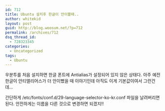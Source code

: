 ```yaml
---
id: 712
title: Ubuntu 설치후 한글이 안이쁠때..
author: whitekid
layout: post
guid: http://blog.woosum.net/?p=712
permalink: /archives/712
dsq_thread_id:
  - 728323345
categories:
  - Uncategorized
tags:
  - Ubuntu
---
```

우분투를 처음 설치하면 한글 폰트에 Antialias가 설정되어 있지 않은 상태다. 아주 예전 한글이 안티앨리어스가 더 안이뻤을 때 이야기인데 아직도 이게 기본값이여서 그런건데...

간단하게 /etc/fonts/conf.d/29-language-selector-ko-kr.conf 파일을 날려버리면 된다. 안전하게는 이름을 다른 것으로 변경하면 되겠지!!